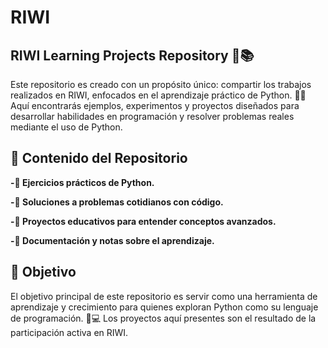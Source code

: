 # **RIWI**

## **RIWI Learning Projects Repository 🐍📚**

Este repositorio es creado con un propósito único: compartir los trabajos realizados en RIWI, enfocados en el aprendizaje práctico de Python. 🧠✨ Aquí encontrarás ejemplos, experimentos y proyectos diseñados para desarrollar habilidades en programación y resolver problemas reales mediante el uso de Python.

## **📁 Contenido del Repositorio**

   **-📝 Ejercicios prácticos de Python.**

   **-🔧 Soluciones a problemas cotidianos con código.**

   **-🚀 Proyectos educativos para entender conceptos avanzados.**

   **-📖 Documentación y notas sobre el aprendizaje.**

## **🎯 Objetivo**

El objetivo principal de este repositorio es servir como una herramienta de aprendizaje y crecimiento para quienes exploran Python como su lenguaje de programación. 🐍💻 Los proyectos aquí presentes son el resultado de la participación activa en RIWI.
